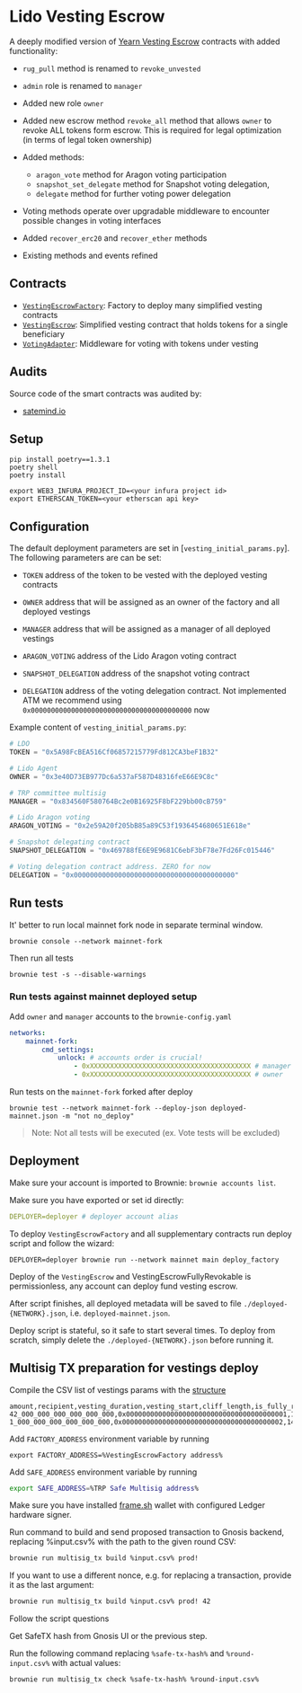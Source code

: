 # Lido Vesting Escrow

A deeply modified version of [Yearn Vesting Escrow](https://github.com/banteg/yearn-vesting-escrow) contracts with added functionality:
- `rug_pull` method is renamed to `revoke_unvested`
- `admin` role is renamed to `manager`
- Added new role `owner`
- Added new escrow method `revoke_all` method that allows `owner` to revoke ALL tokens form escrow. This is required for legal optimization (in terms of legal token ownership)
- Added methods:
    - `aragon_vote` method for Aragon voting participation
    - `snapshot_set_delegate` method for Snapshot voting delegation,
    - `delegate` method for further voting power delegation

- Voting methods operate over upgradable middleware to encounter possible changes in voting interfaces
- Added `recover_erc20` and `recover_ether` methods
- Existing methods and events refined

## Contracts

- [`VestingEscrowFactory`](contracts/VestingEscrowFactory.vy): Factory to deploy many simplified vesting contracts
- [`VestingEscrow`](contracts/VestingEscrow.vy): Simplified vesting contract that holds tokens for a single beneficiary
- [`VotingAdapter`](contracts/VotingAdapter.vy): Middleware for voting with tokens under vesting

## Audits

Source code of the smart contracts was audited by:
- [satemind.io](./audits/lido-trp-vesting-escrow.pdf)

## Setup

```shell
pip install poetry==1.3.1
poetry shell
poetry install

export WEB3_INFURA_PROJECT_ID=<your infura project id>
export ETHERSCAN_TOKEN=<your etherscan api key>
```

## Configuration

The default deployment parameters are set in [`vesting_initial_params.py`]. The following parameters are can be set:

- `TOKEN` address of the token to be vested with the deployed vesting contracts

- `OWNER` address that will be assigned as an owner of the factory and all deployed vestings

- `MANAGER` address that will be assigned as a manager of all deployed vestings

- `ARAGON_VOTING` address of the Lido Aragon voting contract

- `SNAPSHOT_DELEGATION` address of the snapshot voting contract

- `DELEGATION` address of the voting delegation contract. Not implemented ATM we recommend using `0x0000000000000000000000000000000000000000` now

Example content of `vesting_initial_params.py`:

```py
# LDO
TOKEN = "0x5A98FcBEA516Cf06857215779Fd812CA3beF1B32"

# Lido Agent
OWNER = "0x3e40D73EB977Dc6a537aF587D48316feE66E9C8c"

# TRP committee multisig
MANAGER = "0x834560F580764Bc2e0B16925F8bF229bb00cB759"

# Lido Aragon voting
ARAGON_VOTING = "0x2e59A20f205bB85a89C53f1936454680651E618e"

# Snapshot delegating contract
SNAPSHOT_DELEGATION = "0x469788fE6E9E9681C6ebF3bF78e7Fd26Fc015446"

# Voting delegation contract address. ZERO for now
DELEGATION = "0x0000000000000000000000000000000000000000"
```

## Run tests

It' better to run local mainnet fork node in separate terminal window.

```shell
brownie console --network mainnet-fork
```

Then run all tests

```shell
brownie test -s --disable-warnings
```

### Run tests against mainnet deployed setup

Add `owner` and `manager` accounts to the `brownie-config.yaml`

```yaml
networks:
    mainnet-fork:
        cmd_settings:
            unlock: # accounts order is crucial!
                - 0xXXXXXXXXXXXXXXXXXXXXXXXXXXXXXXXXXXXXXXXX # manager
                - 0xXXXXXXXXXXXXXXXXXXXXXXXXXXXXXXXXXXXXXXXX # owner
```

Run tests on the `mainnet-fork` forked after deploy

```shell
brownie test --network mainnet-fork --deploy-json deployed-mainnet.json -m "not no_deploy"
```

> Note: Not all tests will be executed (ex. Vote tests will be excluded)

## Deployment

Make sure your account is imported to Brownie: `brownie accounts list`.

Make sure you have exported or set id directly:

```yaml
DEPLOYER=deployer # deployer account alias
```

To deploy `VestingEscrowFactory` and all supplementary contracts run deploy script and follow the wizard:

```shell
DEPLOYER=deployer brownie run --network mainnet main deploy_factory
```

Deploy of the `VestingEscrow` and VestingEscrowFullyRevokable is permissionless, any account can deploy fund vesting escrow.

After script finishes, all deployed metadata will be saved to file `./deployed-{NETWORK}.json`, i.e. `deployed-mainnet.json`.

Deploy script is stateful, so it safe to start several times. To deploy from scratch, simply delete the `./deployed-{NETWORK}.json` before running it.

## Multisig TX preparation for vestings deploy

Compile the CSV list of vestings params with the [structure](input.csv.example)
```
amount,recipient,vesting_duration,vesting_start,cliff_length,is_fully_revokable
42_000_000_000_000_000_000,0x0000000000000000000000000000000000000001,144,1672480800,24,1
1_000_000_000_000_000_000,0x0000000000000000000000000000000000000002,144,1672308000,24,0
```

Add `FACTORY_ADDRESS` environment variable by running
```
export FACTORY_ADDRESS=%VestingEscrowFactory address%
```

Add `SAFE_ADDRESS` environment variable by running

```bash
export SAFE_ADDRESS=%TRP Safe Multisig address%
```

Make sure you have installed [frame.sh](http://frame.sh) wallet with configured Ledger hardware signer.

Run command to build and send proposed transaction to Gnosis backend, replacing %input.csv% with the path to the given round CSV:

```bash
brownie run multisig_tx build %input.csv% prod!
```

If you want to use a different nonce, e.g. for replacing a transaction, provide it as the last argument:

```bash
brownie run multisig_tx build %input.csv% prod! 42
```

Follow the script questions

Get SafeTX hash from Gnosis UI or the previous step.


Run the following command replacing `%safe-tx-hash%` and `%round-input.csv%` with actual values:

```bash
brownie run multisig_tx check %safe-tx-hash% %round-input.csv%
```

